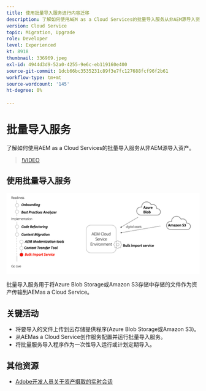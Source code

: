 ```yaml
---
title: 使用批量导入服务进行内容迁移
description: 了解如何使用AEM as a Cloud Services的批量导入服务从非AEM源导入资产。
version: Cloud Service
topic: Migration, Upgrade
role: Developer
level: Experienced
kt: 8918
thumbnail: 336969.jpeg
exl-id: 4944d3d9-52a0-4255-9e6c-eb119160e400
source-git-commit: 1dcb66bc3535231c89f3e7fc127688fcf96f2b61
workflow-type: tm+mt
source-wordcount: '145'
ht-degree: 0%

---
```


# 批量导入服务

了解如何使用AEM as a Cloud Services的批量导入服务从非AEM源导入资产。

>[!VIDEO](https://video.tv.adobe.com/v/336969/?quality=12&learn=on)

## 使用批量导入服务

![批量导入服务生命周期](../assets/bulk-import-service.png)

批量导入服务用于将Azure Blob Storage或Amazon S3存储中存储的文件作为资产传输到AEMas a Cloud Service。

## 关键活动

+ 将要导入的文件上传到云存储提供程序(Azure Blob Storage或Amazon S3)。
+ 从AEMas a Cloud Service创作服务配置并运行批量导入服务。
+ 将批量服务导入程序作为一次性导入运行或计划定期导入。

## 其他资源

+ [Adobe开发人员关于资产摄取的实时会话](https://experienceleague.adobe.com/docs/adobe-developers-live-events/events/2021/feb2021/asset-bulk-ingestion.html?lang=en)

